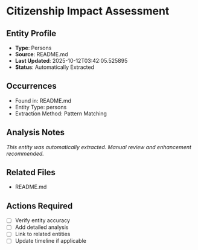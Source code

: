 # Citizenship Impact Assessment

## Entity Profile
- **Type**: Persons
- **Source**: README.md
- **Last Updated**: 2025-10-12T03:42:05.525895
- **Status**: Automatically Extracted

## Occurrences
- Found in: README.md
- Entity Type: persons
- Extraction Method: Pattern Matching

## Analysis Notes
*This entity was automatically extracted. Manual review and enhancement recommended.*

## Related Files
- README.md

## Actions Required
- [ ] Verify entity accuracy
- [ ] Add detailed analysis
- [ ] Link to related entities
- [ ] Update timeline if applicable
